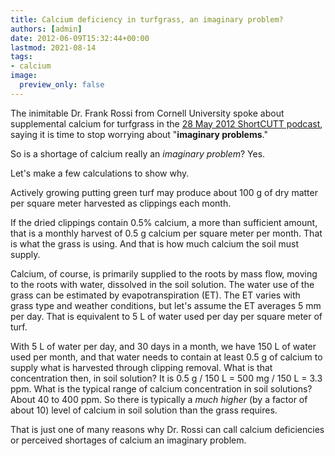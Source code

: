 ```yaml
---
title: Calcium deficiency in turfgrass, an imaginary problem?
authors: [admin]
date: 2012-06-09T15:32:44+00:00
lastmod: 2021-08-14
tags:
- calcium
image:
  preview_only: false
---
```


The inimitable Dr. Frank Rossi from Cornell University spoke about supplemental calcium for turfgrass in the [28 May 2012 ShortCUTT podcast](http://www.hort.cornell.edu/turf/podcast/shortcutt201211.mp3), saying it is time to stop worrying about "**imaginary problems**." 

So is a shortage of calcium really an *imaginary problem*? Yes.

Let's make a few calculations to show why. 

Actively growing putting green turf may produce  about 100 g of dry matter per square meter harvested as clippings each month.

If the dried clippings contain 0.5% calcium, a more than sufficient amount, that is a monthly harvest of 0.5 g calcium per square meter per month. That is what the grass is using. And that is how much calcium the soil must supply.

Calcium, of course, is primarily supplied to the roots by mass flow, moving to the roots with water, dissolved in the soil solution. The water use of the grass can be estimated by evapotranspiration (ET). The ET varies with grass type and weather conditions, but let's assume the ET averages 5 mm per day. That is equivalent to 5 L of water used per day per square meter of turf.

With 5 L of water per day, and 30 days in a month, we have 150 L of water used per month, and that water needs to contain at least 0.5 g of calcium to supply what is harvested through clipping removal. What is that concentration then, in soil solution? It is 0.5 g / 150 L = 500 mg / 150 L = 3.3 ppm. What is the typical range of calcium concentration in soil solutions? About 40 to 400 ppm. So there is typically a _much higher_ (by a factor of about 10) level of calcium in soil solution than the grass requires.

That is just one of many reasons why Dr. Rossi can call calcium deficiencies or perceived shortages of calcium an imaginary problem.

